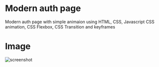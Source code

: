 # Modern auth page
Modern auth page with simple animaion using HTML, CSS, Javascript 
CSS animation, CSS Flexbox, CSS Transition and keyframes

# Image 
![screenshot](login-image.png)
